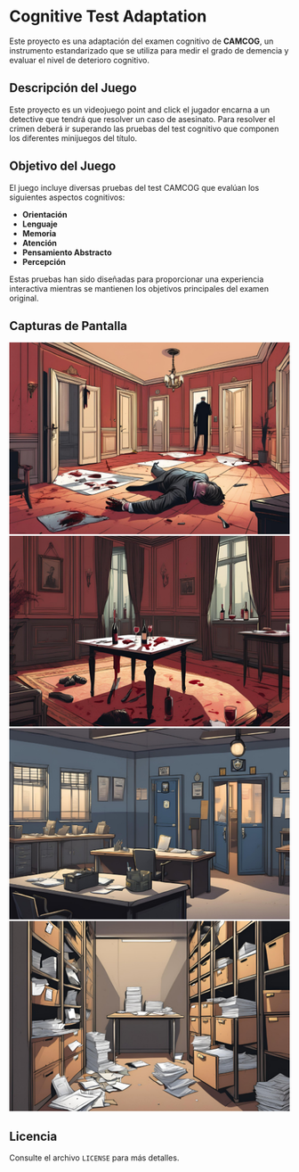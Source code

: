 # Cognitive Test Adaptation 

Este proyecto es una adaptación del examen cognitivo de **CAMCOG**, un instrumento estandarizado que se utiliza para medir el grado de demencia y evaluar el nivel de deterioro cognitivo.

## Descripción del Juego

Este proyecto es un videojuego point and click el jugador encarna a un detective que tendrá que resolver un caso de asesinato. Para resolver el crimen deberá ir superando las pruebas del test cognitivo que componen los diferentes minijuegos del título.

## Objetivo del Juego

El juego incluye diversas pruebas del test CAMCOG que evalúan los siguientes aspectos cognitivos:

- **Orientación**
- **Lenguaje**
- **Memoria**
- **Atención**
- **Pensamiento Abstracto**
- **Percepción**

Estas pruebas han sido diseñadas para proporcionar una experiencia interactiva mientras se mantienen los objetivos principales del examen original.

## Capturas de Pantalla

![Una de las habitaciones donde transcurre el juego](./Prototipo%20CAMCOG/Assets/Resources/Images/Rooms/room1.png)
![Una de las habitaciones donde transcurre el juego](./Prototipo%20CAMCOG/Assets/Resources/Images/Rooms/room2.png)
![Una de las habitaciones donde transcurre el juego](./Prototipo%20CAMCOG/Assets/Resources/Images/Rooms/room3%20(2).png)
![Una de las habitaciones donde transcurre el juego](./Prototipo%20CAMCOG/Assets/Resources/Images/Rooms/AlmacenPruebas.png)

## Licencia

Consulte el archivo `LICENSE` para más detalles.
